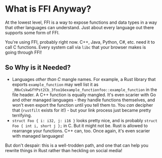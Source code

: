 # What is FFI Anyway?

At the lowest level, FFI is a way to expose functions and data types in a way that other languages can understand. Just about every language out there supports some form of FFI.

You're using FFI, probably right now. C++, Java, Python, C#, etc. need it to call C functions. Every system call via `libc` that your browser makes is going through FFI!

## So Why is it Needed?

* Languages *other than C* mangle names. For example, a Rust library that exports `example_function` may well list it as `_RNvCskwGfYPst2Cb_3foo16example_functionfoo::example_function` in the file header. A C++ function is equally mangled. It's even scarier with Go and other managed languages - they handle functions themselves, and won't even export the function until you tell them to. You *can* decipher that (`rustfilt` exists for it!) - but your link process just became pretty terrifying.
* `struct Foo { i: i32, j: i16 }` looks pretty nice, and is probably `struct Foo { int i, short j };` in C. But it might not be. Rust is allowed to rearrange your functions. C++ can, too. Once again, it's even scarier with managed languages!

But don't despair: this is a well-trodden path, and one that can help you rewrite things in Rust rather than heckling on social media!